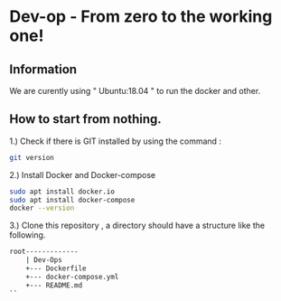 # Dev-op - From zero to the working one!

## Information
We are curently using " Ubuntu:18.04 " to run the docker and other.

## How to start from nothing.
1.) Check if there is GIT installed by using the command :
```bash
git version
```
2.) Install Docker and Docker-compose
```bash
sudo apt install docker.io
sudo apt install docker-compose
docker --version
```
3.) Clone this repository , a directory should have a structure like the following.
```bash
root-------------
    | Dev-Ops
    +--- Dockerfile
    +--- docker-compose.yml
    +--- README.md
``
